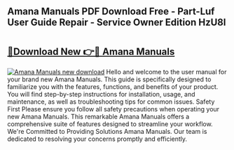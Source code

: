## Amana Manuals PDF Download Free - Part-Luf User Guide Repair - Service Owner Edition HzU8l

# <h2><a href="http://bc44011.oget.top/?id=Amana+Manuals">🔗Download New 👉🔴 Amana Manuals</a></h2>

[![Amana Manuals new download](https://i.imgur.com/5g1atiW.png)](http://bc44011.oget.top/?id=Amana+Manuals)
Hello and welcome to the user manual for your brand new Amana Manuals. This guide is specifically designed to familiarize you with the features, functions, and benefits of your product. You will find step-by-step instructions for installation, usage, and maintenance, as well as troubleshooting tips for common issues. Safety First Please ensure you follow all safety precautions when operating your new Amana Manuals. This remarkable Amana Manuals offers a comprehensive suite of features designed to streamline your workflow. We're Committed to Providing Solutions Amana Manuals. Our team is dedicated to resolving your concerns promptly and efficiently.
